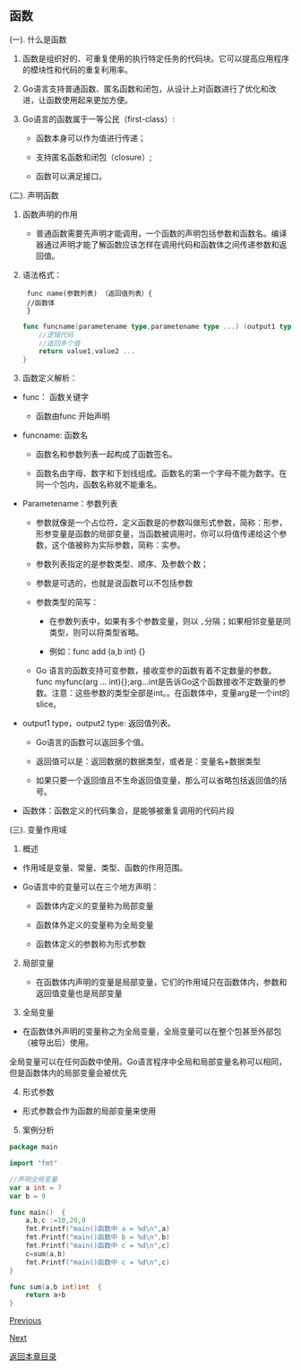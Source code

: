 ## 函数

(一). 什么是函数

1. 函数是组织好的、可重复使用的执行特定任务的代码块。它可以提高应用程序的模块性和代码的重复利用率。

2. Go语言支持普通函数、匿名函数和闭包，从设计上对函数进行了优化和改进，让函数使用起来更加方便。

3. Go语言的函数属于一等公民（first-class）:

    * 函数本身可以作为值进行传递；

    * 支持匿名函数和闭包（closure）;

    * 函数可以满足接口。

(二). 声明函数

1. 函数声明的作用

    * 普通函数需要先声明才能调用，一个函数的声明包括参数和函数名。编译器通过声明才能了解函数应该怎样在调用代码和函数体之间传递参数和返回值。

2. 语法格式：

        func name(参数列表) （返回值列表）{
        //函数体
        }

    ```go
    func funcname(parametename type,parametename type ...) (output1 type,output2 type ...){
        //逻辑代码
        //返回多个值
        return value1,value2 ...
    }
    ```

3. 函数定义解析：

* func： 函数关键字

    * 函数由func 开始声明

* funcname: 函数名

    * 函数名和参数列表一起构成了函数签名。

    * 函数名由字母、数字和下划线组成。函数名的第一个字母不能为数字。在同一个包内，函数名称就不能重名。

* Parametename：参数列表

    * 参数就像是一个占位符，定义函数是的参数叫做形式参数，简称：形参，形参变量是函数的局部变量，当函数被调用时，你可以将值传递给这个参数，这个值被称为实际参数，简称：实参。

    * 参数列表指定的是参数类型、顺序、及参数个数；

    * 参数是可选的，也就是说函数可以不包括参数

    * 参数类型的简写：

        * 在参数列表中，如果有多个参数变量，则以 `,`分隔；如果相邻变量是同类型，则可以将类型省略。

        * 例如：func add (a,b int) {}

    * Go 语言的函数支持可变参数，接收变参的函数有着不定数量的参数。func myfunc(arg ... int){};arg...int是告诉Go这个函数接收不定数量的参数。注意：这些参数的类型全部是int。。在函数体中，变量arg是一个int的slice。

* output1 type，output2 type: 返回值列表。

    * Go语言的函数可以返回多个值。

    * 返回值可以是：返回数据的数据类型，或者是：变量名+数据类型 

    * 如果只要一个返回值且不生命返回值变量，那么可以省略包括返回值的括号。

* 函数体：函数定义的代码集合，是能够被重复调用的代码片段

(三). 变量作用域

1. 概述

* 作用域是变量、常量、类型、函数的作用范围。

* Go语言中的变量可以在三个地方声明：

    * 函数体内定义的变量称为局部变量

    * 函数体外定义的变量称为全局变量

    * 函数体定义的参数称为形式参数

2. 局部变量

    * 在函数体内声明的变量是局部变量，它们的作用域只在函数体内，参数和返回值变量也是局部变量

3. 全局变量

* 在函数体外声明的变量称之为全局变量，全局变量可以在整个包甚至外部包（被导出后）使用。

全局变量可以在任何函数中使用。Go语言程序中全局和局部变量名称可以相同，但是函数体内的局部变量会被优先

4. 形式参数

* 形式参数会作为函数的局部变量来使用

5. 案例分析

```go
package main

import "fmt"

//声明全局变量
var a int = 7
var b = 9

func main()  {
	a,b,c :=10,20,0
	fmt.Printf("main()函数中 a = %d\n",a)
	fmt.Printf("main()函数中 b = %d\n",b)
	fmt.Printf("main()函数中 c = %d\n",c)
	c=sum(a,b)
	fmt.Printf("main()函数中 c = %d\n",c)
}

func sum(a,b int)int  {
	return a+b
}
```
[Previous](../golang01-basic-knowledge/golangController/golang-controller-break&continue&goto.md)

[Next](golang-func-as-a-value.md)

[返回本章目录](golang-intermediate-knowledge.md)